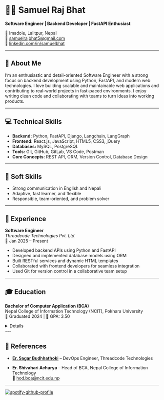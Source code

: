 # 👨‍💻 Samuel Raj Bhat

**Software Engineer | Backend Developer | FastAPI Enthusiast**

📍 Imadole, Lalitpur, Nepal  
📧 [samuelrajbhat5@gmail.com](mailto:samuelrajbhat5@gmail.com)  
🔗 [linkedin.com/in/samuelbhat](https://www.linkedin.com/in/samuelbhat)

---

## 🧾 About Me

I’m an enthusiastic and detail-oriented Software Engineer with a strong focus on backend development using Python, FastAPI, and modern web technologies. I love building scalable and maintainable web applications and contributing to real-world projects in fast-paced environments. I enjoy writing clean code and collaborating with teams to turn ideas into working products.

---

## 💻 Technical Skills

- **Backend:** Python, FastAPI, Django, Langchain, LangGraph  
- **Frontend:** React.js, JavaScript, HTML5, CSS3, jQuery  
- **Databases:** MySQL, PostgreSQL  
- **Tools:** Git, GitHub, GitLab, VS Code, Postman  
- **Core Concepts:** REST API, ORM, Version Control, Database Design

---

## 👥 Soft Skills

- Strong communication in English and Nepali  
- Adaptive, fast learner, and flexible  
- Responsible, team-oriented, and problem solver

---

## 💼 Experience

**Software Engineer**  
*Threadcode Technologies Pvt. Ltd.*  
📆 Jan 2025 – Present

- Developed backend APIs using Python and FastAPI  
- Designed and implemented database models using ORM  
- Built RESTful services and dynamic HTML templates  
- Collaborated with frontend developers for seamless integration  
- Used Git for version control in a collaborative team setup

---

## 🎓 Education

**Bachelor of Computer Application (BCA)**  
Nepal College of Information Technology (NCIT), Pokhara University  
📅 Graduated 2024 | 🎯 GPA: 3.50

<details>
| 💻 Key Software Engineering Subjects |            |
|-------------------------------------|------------|
| Object-Oriented Programming (Java)  | Programming in C |
| Data Structure & Algorithms         | Software Engineering |
| Database Management Systems         | Web Technologies I & II |
| Operating Systems                   | Computer Networks |
| System Analysis & Project Management | Cloud Computing |
| Data Science and Analytics          | Mobile Application Development |


</details>
---


## 📎 References

- [**Er. Sagar Budhhathoki**](https://www.linkedin.com/in/sbmagar13/) – DevOps Engineer, Threadcode Technologies  

- **Er. Shivahari Acharya** – Head of BCA, Nepal College of Information Technology  
  📧 hod.bca@ncit.edu.np

---

[![spotify-github-profile](https://spotify-github-profile.kittinanx.com/api/view?uid=bf0olkhsf72gt7rszukn9v9im&cover_image=true&theme=default&show_offline=false&background_color=121212&interchange=false)](https://spotify-github-profile.kittinanx.com/api/view?uid=bf0olkhsf72gt7rszukn9v9im&redirect=true)

<!-- ## 📄 Download My CV

You can find and download my latest resume [here](./CV%20Samuel_Raj_Bhat.pdf). -->
